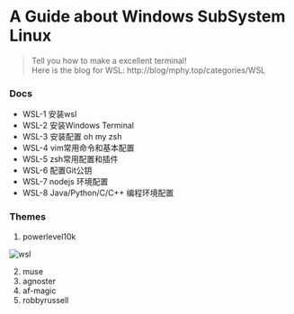 # A Guide about Windows SubSystem Linux   

> Tell you how to make a excellent terminal!  
> Here is the blog for WSL: http://blog/mphy.top/categories/WSL 


### Docs

+ WSL-1
  安装wsl
+ WSL-2
  安装Windows Terminal
+ WSL-3
  安装配置 oh my zsh
+ WSL-4
  vim常用命令和基本配置
+ WSL-5
  zsh常用配置和插件
+ WSL-6
  配置Git公钥
+ WSL-7
  nodejs 环境配置
+ WSL-8
  Java/Python/C/C++ 编程环境配置

### Themes

1. powerlevel10k

![wsl](https://s1.ax1x.com/2020/08/27/dhlQgK.png)

2. muse
3. agnoster
4. af-magic
5. robbyrussell
